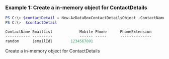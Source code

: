 ### Example 1: Create a in-memory object for ContactDetails 
```powershell
PS C:\> $contactDetail = New-AzDataBoxContactDetailsObject -ContactName "random" -EmailList @("emailId") -Phone "1234567891"
PS C:\>  $contactDetail

ContactName EmailList            Mobile Phone      PhoneExtension
----------- ---------            ------ -----      --------------
random      {emailId}        1234567891
```

Create a in-memory object for ContactDetails 

